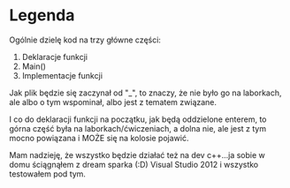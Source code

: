 Legenda
===
Ogólnie dzielę kod na trzy główne części:<ol>
<li>Deklaracje funkcji</li>
<li>Main()</li>
<li>Implementacje funkcji</li></ol>

Jak plik będzie się zaczynał od "_", to znaczy, że nie było go na laborkach, ale albo o tym wspominał, albo jest z tematem związane.

I co do deklaracji funkcji na początku, jak będą oddzielone enterem, to górna część była na laborkach/ćwiczeniach, a dolna nie, ale jest z tym mocno powiązana i MOŻE się na kolosie pojawić.<br />

Mam nadzieję, że wszystko będzie działać też na dev c++...ja sobie w domu ściągnąłem z dream sparka (:D) Visual Studio 2012 i wszystko testowałem pod tym.

